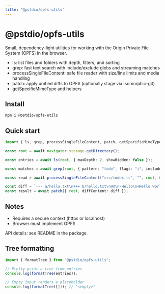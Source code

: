 ```yaml
---
title: "@pstdio/opfs-utils"
---
```


# @pstdio/opfs-utils

Small, dependency-light utilities for working with the Origin Private File System (OPFS) in the browser.

- ls: list files and folders with depth, filters, and sorting
- grep: fast text search with include/exclude globs and streaming matches
- processSingleFileContent: safe file reader with size/line limits and media handling
- patch: apply unified diffs to OPFS (optionally stage via isomorphic-git)
- getSpecificMimeType and helpers

## Install

```bash
npm i @pstdio/opfs-utils
```

## Quick start

```ts
import { ls, grep, processSingleFileContent, patch, getSpecificMimeType } from "@pstdio/opfs-utils";

const root = await navigator.storage.getDirectory();

const entries = await ls(root, { maxDepth: 2, showHidden: false });

const matches = await grep(root, { pattern: "todo", flags: "i", include: ["**/*.ts", "**/*.md"] });

const read = await processSingleFileContent("src/index.ts", "", root, 0, 200);

const diff = `--- a/hello.txt\n+++ b/hello.txt\n@@\n-Hello\n+Hello world\n`;
const result = await patch({ root, diffContent: diff });
```

## Notes

- Requires a secure context (https or localhost)
- Browser must implement OPFS

API details: see README in the package.

## Tree formatting

```ts
import { formatTree } from "@pstdio/opfs-utils";

// Pretty-print a tree from entries
console.log(formatTree(entries));

// Empty input renders a placeholder
console.log(formatTree([])); // "<empty>"
```
